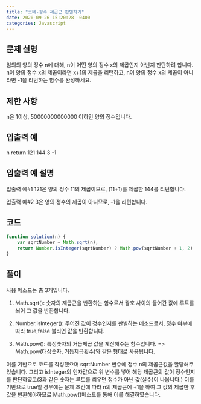 ```yaml
---
title: "코테-정수 제곱근 판별하기"
date: 2020-09-26 15:20:28 -0400
categories: Javascript
---
```


문제 설명
---
임의의 양의 정수 n에 대해, n이 어떤 양의 정수 x의 제곱인지 아닌지 판단하려 합니다.
n이 양의 정수 x의 제곱이라면 x+1의 제곱을 리턴하고, n이 양의 정수 x의 제곱이 아니라면 -1을 리턴하는 함수를 완성하세요.

제한 사항
---
n은 1이상, 50000000000000 이하인 양의 정수입니다.

입출력 예
---
n	return
121	144
3	-1

입출력 예 설명
---
입출력 예#1
121은 양의 정수 11의 제곱이므로, (11+1)를 제곱한 144를 리턴합니다.

입출력 예#2
3은 양의 정수의 제곱이 아니므로, -1을 리턴합니다.

코드
---
```Javascript
function solution(n) {
    var sqrtNumber = Math.sqrt(n);
    return Number.isInteger(sqrtNumber) ? Math.pow(sqrtNumber + 1, 2) : -1;
}
```

풀이
---
사용 메소드는 총 3개입니다.
1. Math.sqrt(): 숫자의 제곱근을 반환하는 함수로서 괄호 사이의 들어간 값에 루트를 씌어 그 값을 반환합니다.

2. Number.isInteger(): 주어진 값이 정수인지를 판별하는 메소드로서, 정수 여부에 따라 true,false 불리언 값을 반환합니다.

3. Math.pow(): 특정숫자의 거듭제곱 값을 계산해주는 함수입니다. => Math.pow(대상숫자, 거듭제곱횟수)와 같은 형태로 사용됩니다.

이를 기반으로 코드를 작성했으며 sqrtNumber 변수에 정수 n의 제곱근값을 할당해주었습니다.
그리고 isInteger의 인자값으로 위 변수를 넣어 해당 제곱근의 값이 정수인지를 판단하였고(3과 같은 숫자는 루트를 씌우면 정수가 아닌 값(실수)이 나옵니다.)
이를 기반으로 true일 경우에는 문제 조건에 따라 n의 제곱근에 +1을 하여 그 값의 제곱한 후 값을 반환해야하므로
Math.pow()메소드를 통해 이를 해결하였습니다.
